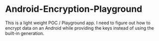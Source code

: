 # Android-Encryption-Playground
This is a light weight POC / Playground app. I need to figure out how to encrypt data on an Android while providing the keys instead of using the built-in generation. 
